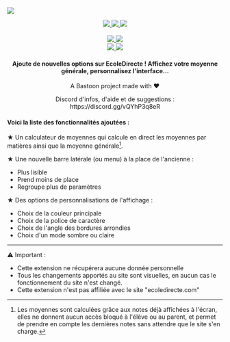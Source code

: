 <picture>
  <source media="(prefers-color-scheme: dark)" srcset="https://capsule-render.vercel.app/api?type=venom&height=180&text=CustomDirecte&animation=fadeIn&fontSize=100&fontColor=0000&stroke=fff&strokeWidth=2.8&color=0:7f0f2f,45:c8194a">
  <source media="(prefers-color-scheme: light)" srcset="https://capsule-render.vercel.app/api?type=venom&height=180&text=CustomDirecte&animation=fadeIn&fontSize=100&fontColor=0000&stroke=000000&strokeWidth=4&color=0:7f0f2f,45:c8194a">
  <img src="https://capsule-render.vercel.app/api?type=venom&height=180&text=CustomDirecte&animation=fadeIn&fontSize=100&fontColor=0000&stroke=fff&strokeWidth=2.8&color=0:7f0f2f,45:c8194a">
</picture>

<p align='center' class="desc">
  <a href="https://customdirecte.github.io/">
    <img src="https://img.shields.io/badge/Website%20%26%20Doc-Open?style=for-the-badge&color=purple" />
  </a>
  <a href="#">
    <img src="https://img.shields.io/github/license/customdirecte/customdirecte?style=for-the-badge&labelColor=blue&color=skyblue" />
  </a>
  <a href="#">
    <img src="https://img.shields.io/github/stars/CustomDirecte/CustomDirecte?style=for-the-badge&labelColor=FFD700&color=F0E68C" />
  </a>
  <br><br>
  <a href="https://bit.ly/CustomDirecteChrome">
    <img src="https://img.shields.io/github/manifest-json/v/CustomDirecte/CustomDirecte/main?filename=web%2Fmanifest.json&style=for-the-badge&logo=googlechrome&logoColor=fff&label=Chrome%20Web%20Store&labelColor=7f0f2f&color=c8194a" />
    <img src="https://img.shields.io/chrome-web-store/users/ngibpoegkheookihjcnjihkfhfnglfei?style=for-the-badge&logo=googlechrome&logoColor=fff&label=DOWNLOADS&labelColor=darkgreen&color=limegreen" />
  </a>
  <br>
  <a href="https://bit.ly/CustomDirecteFirefox">
    <img src="https://img.shields.io/github/manifest-json/v/CustomDirecte/CustomDirecte/main?filename=web%2Fmanifest.json&style=for-the-badge&logo=firefoxbrowser&logoColor=fff&label=Firefox%20ADD-ONS&labelColor=7f0f2f&color=c8194a" />
    <img src="https://img.shields.io/amo/users/customdirecte?style=for-the-badge&logo=firefoxbrowser&logoColor=fff&label=DOWNLOADS&labelColor=darkgreen&color=limegreen" />
  </a>
</p>

<H4 align="center">
  Ajoute de nouvelles options sur EcoleDirecte ! Affichez votre moyenne générale, personnalisez l'interface...
</H4>

</p>

<p align="center">
  A Bastoon project made with ❤️</a>
</p>

<p align="center">
Discord d'infos, d'aide et de suggestions : <br>
https://discord.gg/vQYhP3q8eR
</p>

<H4>Voici la liste des fonctionnalités ajoutées :</H4>

★ Un calculateur de moyennes qui calcule en direct les moyennes par matières ainsi que la moyenne générale[^1].

★ Une nouvelle barre latérale (ou menu) à la place de l'ancienne :
* Plus lisible
* Prend moins de place
* Regroupe plus de paramètres

★ Des options de personnalisations de l'affichage :
* Choix de la couleur principale
* Choix de la police de caractère
* Choix de l'angle des bordures arrondies
* Choix d'un mode sombre ou claire

----

⚠ Important :
- Cette extension ne récupérera aucune donnée personnelle
- Tous les changements apportés au site sont visuelles, en aucun cas le fonctionnement du site n'est changé.
- Cette extension n'est pas affiliée avec le site "ecoledirecte.com"
[^1]: Les moyennes sont calculées grâce aux notes déjà affichées à l'écran, elles ne donnent aucun accès bloqué à l'élève ou au parent, et permet de prendre en compte les dernières notes sans attendre que le site s'en charge.
